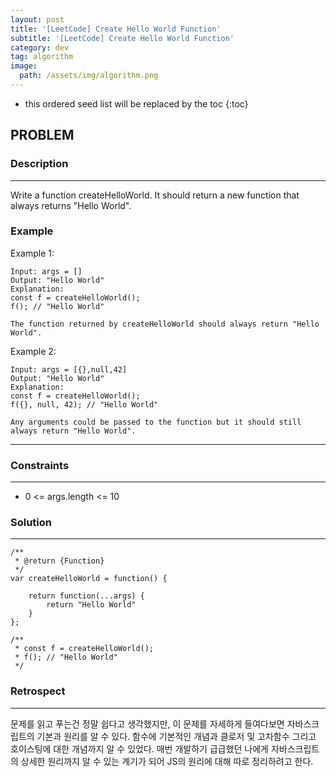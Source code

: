 ```yaml
---
layout: post
title: '[LeetCode] Create Hello World Function'
subtitle: '[LeetCode] Create Hello World Function'
category: dev
tag: algorithm
image:
  path: /assets/img/algorithm.png
---
```


<!-- prettier-ignore -->
* this ordered seed list will be replaced by the toc
{:toc}

## PROBLEM

### **Description**

---

Write a function createHelloWorld. It should return a new function that always returns "Hello World".

### **Example**

Example 1:

```
Input: args = []
Output: "Hello World"
Explanation:
const f = createHelloWorld();
f(); // "Hello World"

The function returned by createHelloWorld should always return "Hello World".
```

Example 2:

```
Input: args = [{},null,42]
Output: "Hello World"
Explanation:
const f = createHelloWorld();
f({}, null, 42); // "Hello World"

Any arguments could be passed to the function but it should still always return "Hello World".

```

---

### **Constraints**

---

- 0 <= args.length <= 10

### Solution

---

```
/**
 * @return {Function}
 */
var createHelloWorld = function() {

    return function(...args) {
        return "Hello World"
    }
};

/**
 * const f = createHelloWorld();
 * f(); // "Hello World"
 */
```

### Retrospect

---

문제를 읽고 푸는건 정말 쉽다고 생각했지만, 이 문제를 자세하게 들여다보면 자바스크립트의 기본과 원리를 알 수 있다. 함수에 기본적인 개념과 클로저 및 고차함수 그리고 호이스팅에 대한 개념까지 알 수 있었다. 매번 개발하기 급급했던 나에게 자바스크립트의 상세한 원리까지 알 수 있는 계기가 되어 JS의 원리에 대해 따로 정리하려고 한다.
